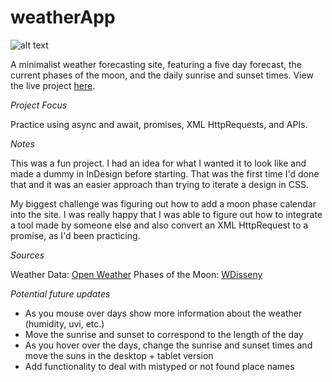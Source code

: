 # weatherApp

![alt text](https://github.com/xewar/weatherApp/src/projectThumbnail.png?raw=true)

A minimalist weather forecasting site, featuring a five day forecast, the current phases of the moon, and the daily sunrise and sunset times. View the live project [here](https://xewar.github.io/weatherApp).

_Project Focus_

Practice using async and await, promises, XML HttpRequests, and APIs.

_Notes_

This was a fun project. I had an idea for what I wanted it to look like and made a dummy in InDesign before starting. That was the first time I'd done that and it was an easier approach than trying to iterate a design in CSS.

My biggest challenge was figuring out how to add a moon phase calendar into the site. I was really happy that I was able to figure out how to integrate a tool made by someone else and also convert an XML HttpRequest to a promise, as I'd been practicing.

_Sources_

Weather Data: [Open Weather](https://openweathermap.org/)
Phases of the Moon: [WDisseny](http://www.wdisseny.com/)

_Potential future updates_

- As you mouse over days show more information about the weather (humidity, uvi, etc.)
- Move the sunrise and sunset to correspond to the length of the day
- As you hover over the days, change the sunrise and sunset times and move the suns in the desktop + tablet version
- Add functionality to deal with mistyped or not found place names
